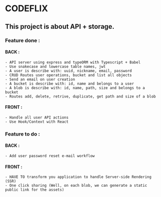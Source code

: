 # CODEFLIX
## This project is about API + storage.

### Feature done :
#### BACK :
    - API server using express and typeORM with Typescript + Babel
    - Use snakecase and lowercase table names, jwt
    - A user is describe with: uuid, nickname, email, password
    - CRUD Routes user operations, bucket and list all objects
    - Send an email on user creation
    - A bucket is describe with: id, name and belongs to a user
    - A blob is describe with: id, name, path, size and belongs to a bucket
    - Routes add, delete, retrive, duplicate, get path and size of a blob 

#### FRONT :
    - Handle all user API actions
    - Use Hook/Context with React

### Feature to do :
#### BACK :
    - Add user password reset e-mail workflow

#### FRONT :
    - HAVE TO transform you application to handle Server-side Rendering (SSR)
    - One click sharing (Well, on each blob, we can generate a static public link for the assets)